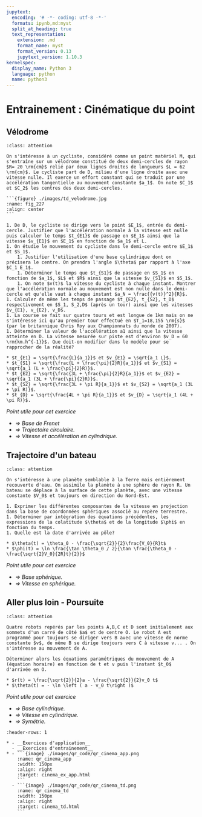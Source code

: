 ```yaml
---
jupytext:
  encoding: '# -*- coding: utf-8 -*-'
  formats: ipynb,md:myst
  split_at_heading: true
  text_representation:
    extension: .md
    format_name: myst
    format_version: 0.13
    jupytext_version: 1.10.3
kernelspec:
  display_name: Python 3
  language: python
  name: python3
---
```

# Entrainement : Cinématique du point

## Vélodrome

````{admonition} Exercice 
:class: attention

On s'intéresse à un cycliste, considéré comme un point matériel M, qui s'entraîne sur un vélodrome constitué de deux demi-cercles de rayon $R= 20 \rm{cm}$ relié par deux lignes droites de longueurs $L = 62 \rm{cm}$. Le cycliste part de D, milieu d'une ligne droite avec une vitesse nulle. Il exerce un effort constant qui se traduit par une accélération tangentielle au mouvement constante $a_1$. On note $C_1$ et $C_2$ les centres des deux demi-cercles.

```{figure} ./images/td_velodrome.jpg
:name: fig_227
:align: center
```

1. De D, le cycliste se dirige vers le point $E_1$, entrée du demi-cercle. Justifier que l'accélération normale à la vitesse est nulle puis calculer le temps $t_{E1}$ de passage en $E_1$ ainsi que la vitesse $v_{E1}$ en $E_1$ en fonction de $a_1$ et L. 
1. On étudie le mouvement du cycliste dans le demi-cercle entre $E_1$ et $S_1$.
    1. Justifier l'utilisation d'une base cylindrique dont on précisera le centre. On prendra l'angle $\theta$ par rapport à l'axe $C_1 E_1$.
    1. Déterminer le temps que $t_{S1}$ de passage en $S_1$ en fonction de $a_1$, $L$ et $R$ ainsi que la vitesse $v_{S1}$ en $S_1$. 
    1. On note $v(t)$ la vitesse du cycliste à chaque instant. Montrer que l'accélération normale au mouvement est non nulle dans le demi-cercle et qu'elle vaut à chaque instant $a_N = \frac{{v(t)}^2}{R}$.
1. Calculer de même les temps de passage $t_{E2}, t_{S2}, t_D$ respectivement en $S_1, S_2,D$ (après un tour) ainsi que les vitesses $v_{E1}, v_{E2}, v_D$.
1. La course se fait sur quatre tours et est longue de 1km mais on ne s'intéresse ici qu'au premier tour effectué en $T_1=18,155 \rm{s}$ (par le britannique Chris Roy aux Championnats du monde de 2007). 
1. Déterminer la valeur de l'accélération a1 ainsi que la vitesse atteinte en D. La vitesse mesurée sur piste est d'environ $v_D = 60 \rm{km.h^{-1}}$. Que doit-on modifier dans le modèle pour se rapprocher de la réalité?
````
````{topic} Eléménts de réponse (sans justification)
* $t_{E1} = \sqrt{\frac{L}{a_1}}$ et $v_{E1} = \sqrt{a_1 L}$.
* $t_{S1} = \sqrt{\frac{L + \frac{\pi}{2}R}{a_1}}$ et $v_{S1} = \sqrt{a_1 (L + \frac{\pi}{2}R)}$.
* $t_{E2} = \sqrt{\frac{3L + \frac{\pi}{2}R}{a_1}}$ et $v_{E2} = \sqrt{a_1 (3L + \frac{\pi}{2}R)}$.
* $t_{S2} = \sqrt{\frac{3L + \pi R}{a_1}}$ et $v_{S2} = \sqrt{a_1 (3L + \pi R)}$.
* $t_{D} = \sqrt{\frac{4L + \pi R}{a_1}}$ et $v_{D} = \sqrt{a_1 (4L + \pi R)}$.
````
_Point utile pour cet exercice_
* _$\Longrightarrow$ Base de Frenet_
* _$\Longrightarrow$ Trajectoire circulaire._
* _$\Longrightarrow$ Vitesse et accélération en cylindrique._

## Trajectoire d'un bateau

````{admonition} Exercice 
:class: attention

On s'intéresse à une planète semblable à la Terre mais entièrement recouverte d'eau. On assimile la planète à une sphère de rayon R. Un bateau se déplace à la surface de cette planète, avec une vitesse constante $V_0$ et toujours en direction du Nord-Est.

1. Exprimer les différentes composantes de la vitesse en projection dans la base de coordonnées sphériques associé au repère terrestre.
1. Déterminer par intégration des équations précédentes, les expressions de la colatitude $\theta$ et de la longitude $\phi$ en fonction du temps.
1. Quelle est la date d'arrivée au pôle?
````

````{topic} Eléments de réponse (sans justification)
* $\theta(t) = \theta_0 - \frac{\sqrt{2}}{2}\frac{V_0}{R}t$
* $\phi(t) = \ln \frac{\tan \theta_0 / 2}{\tan \frac{\theta_0 - \frac{\sqrt{2}V_0}{2R}t}{2}}$
````
_Point utile pour cet exercice_
* _$\Longrightarrow$ Base sphérique._
* _$\Longrightarrow$ Vitesse en sphérique._

## Aller plus loin - Poursuite

````{admonition} Exercice 
:class: attention

Quatre robots repérés par les points A,B,C et D sont initialement aux sommets d'un carré de côté $a$ et de centre O. Le robot A est programmé pour toujours se diriger vers B avec une vitesse de norme constante $v$, de même B se dirige toujours vers C à vitesse v... . On s'intéresse au mouvement de A.

Déterminer alors les équations paramétriques du mouvement de A (équation horaire) en fonction de t et v puis l'instant $t_0$ d'arrivée en O. 
````

````{topic} Eléments de réponse (sans justification)
* $r(t) = \frac{\sqrt{2}}{2}a - \frac{\sqrt{2}}{2}v_0 t$
* $\theta(t) = - \ln \left ( a - v_0 t\right )$
````
_Point utile pour cet exercice_
* _$\Longrightarrow$ Base cylindrique._
* _$\Longrightarrow$ Vitesse en cylindrique._
* _$\Longrightarrow$ Symétrie._

````{list-table} Corrigé des exercices d'application et d'entrainement
:header-rows: 1

* - __Exercices d'application__
  - __Exercices d'entrainement__
* - ```{image} ./images/qr_code/qr_cinema_app.png
    :name: qr_cinema_app
    :width: 150px
    :align: right
    :target: cinema_ex_app.html
    ```
  - ```{image} ./images/qr_code/qr_cinema_td.png
    :name: qr_cinema_td
    :width: 150px
    :align: right
    :target: cinema_td.html
    ```
````